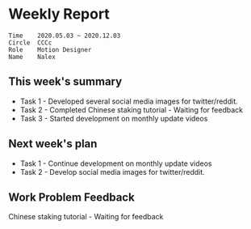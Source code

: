 # Weekly Report 
```
Time	2020.05.03 ~ 2020.12.03
Circle	CCCc
Role	Motion Designer
Name	Nalex
```
## This week's summary

- Task 1 - Developed several social media images for twitter/reddit.
- Task 2 - Completed Chinese staking tutorial - Waiting for feedback
- Task 3 - Started development on monthly update videos 


## Next week's plan

- Task 1 - Continue development on monthly update videos
- Task 2 - Develop social media images for twitter/reddit.


## Work Problem Feedback

Chinese staking tutorial - Waiting for feedback